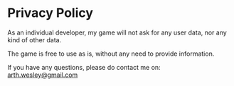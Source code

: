 <h1><b>Privacy Policy</b></h1>

As an individual developer, my game will not ask for any user data, nor any kind of other data.

The game is free to use as is, without any need to provide information.

If you have any questions, please do contact me on: arth.wesley@gmail.com
